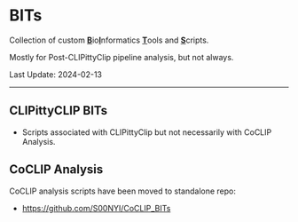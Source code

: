# BITs
Collection of custom <ins>**B**</ins>io<ins>**I**</ins>nformatics <ins>**T**</ins>ools and <ins>**S**</ins>cripts.

Mostly for Post-CLIPittyClip pipeline analysis, but not always. 

Last Update: 2024-02-13

----
## CLIPittyCLIP BITs
- Scripts associated with CLIPittyClip but not necessarily with CoCLIP Analysis.

## CoCLIP Analysis
CoCLIP analysis scripts have been moved to standalone repo:
- https://github.com/S00NYI/CoCLIP_BITs

